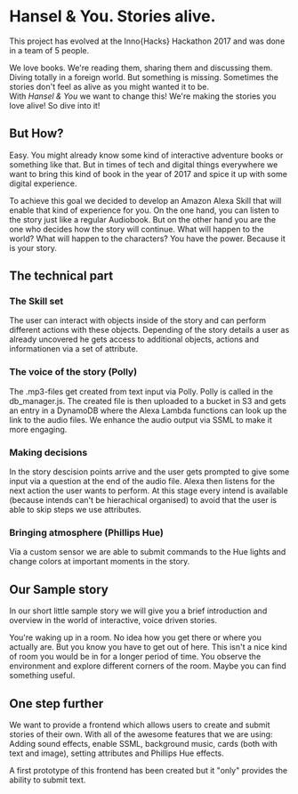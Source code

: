# Hansel & You. Stories alive.
This project has evolved at the Inno{Hacks} Hackathon 2017 and was done in a team of 5 people.  

We love books. We're reading them, sharing them and discussing them. Diving totally in a foreign world. But something is missing. Sometimes the stories don't feel as alive as you might wanted it to be.  
With *Hansel & You* we want to change this! We're making the stories you love alive! So dive into it!

## But How?
Easy. You might already know some kind of interactive adventure books or something like that. But in times of tech and digital things everywhere we want to bring this kind of book in the year of 2017 and spice it up with some digital experience.  

To achieve this goal we decided to develop an Amazon Alexa Skill that will enable that kind of experience for you. On the one hand, you can listen to the story just like a regular Audiobook. But on the other hand you are the one who decides how the story will continue. What will happen to the world? What will happen to the characters? You have the power. Because it is your story. 

## The technical part
### The Skill set
The user can interact with objects inside of the story and can perform different actions with these objects. Depending of the story details a user as already uncovered he gets access to additional objects, actions and informationen via a set of attribute.

### The voice of the story (Polly)
The .mp3-files get created from text input via Polly. Polly is called in the db_manager.js. The created file is then uploaded to a bucket in S3 and gets an entry in a DynamoDB where the Alexa Lambda functions can look up the link to the audio files. We enhance the audio output via SSML to make it more engaging.

### Making decisions
In the story descision points arrive and the user gets prompted to give some input via a question at the end of the audio file. Alexa then listens for the next action the user wants to perform. At this stage every intend is available (because intends can't be hierachical organised) to avoid that the user is able to skip steps we use attributes.

### Bringing atmosphere (Phillips Hue)
Via a custom sensor we are able to submit commands to the Hue lights and change colors at important moments in the story.

## Our Sample story
In our short little sample story we will give you a brief introduction and overview in the world of interactive, voice driven stories.  

You're waking up in a room. No idea how you get there or where you actually are. But you know you have to get out of here. This isn't a nice kind of room you would be in for a longer period of time. You observe the environment and explore different corners of the room. Maybe you can find something useful. 

## One step further
We want to provide a frontend which allows users to create and submit stories of their own. With all of the awesome features that we are using: Adding sound effects, enable SSML, background music, cards (both with text and image), setting attributes and Phillips Hue effects.

A first prototype of this frontend has been created but it "only" provides the ability to submit text.
